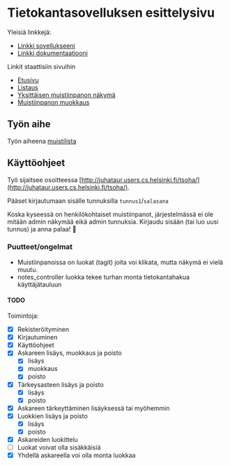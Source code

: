 # Tietokantasovelluksen esittelysivu

Yleisiä linkkejä:

* [Linkki sovellukseeni](http://juhataur.users.cs.helsinki.fi/tsoha/)
* [Linkki dokumentaatiooni](https://github.com/JuhQ/Tsoha-Bootstrap/blob/master/doc/dokumentaatio.pdf)

Linkit staattisiin sivuihin
* [Etusivu](staattiset-tiedostot/Tietokantasovellus.htm)
* [Listaus](staattiset-tiedostot/Tietokantasovellus-listaus.htm)
* [Yksittäisen muistiinpanon näkymä](staattiset-tiedostot/Tietokantasovellus-yksittainen.htm)
* [Muistiinpanon muokkaus](staattiset-tiedostot/Tietokantasovellus-muokkaus.htm)

## Työn aihe

Työn aiheena [muistilista](http://advancedkittenry.github.io/suunnittelu_ja_tyoymparisto/aiheet/Muistilista.html)



## Käyttöohjeet
Työ sijaitsee osoitteessa [http://juhataur.users.cs.helsinki.fi/tsoha/](http://juhataur.users.cs.helsinki.fi/tsoha/).

Pääset kirjautumaan sisälle tunnuksilla `tunnus1`/`salasana`

Koska kyseessä on henkilökohtaiset muistiinpanot, järjestelmässä ei ole mitään admin näkymää eikä admin tunnuksia.
Kirjaudu sisään (tai luo uusi tunnus) ja anna palaa! 📝


### Puutteet/ongelmat
 - Muistiinpanoissa on luokat (tagit) joita voi klikata, mutta näkymä ei vielä muutu.
 - notes_controller luokka tekee turhan monta tietokantahakua käyttäjätauluun



#### TODO
Toimintoja:

- [x] Rekisteröityminen
- [x] Kirjautuminen
- [x] Käyttöohjeet
- [x] Askareen lisäys, muokkaus ja poisto
  - [x] lisäys
  - [x] muokkaus
  - [x] poisto
- [x] Tärkeysasteen lisäys ja poisto
  - [x] lisäys
  - [x] poisto
- [x] Askareen tärkeyttäminen lisäyksessä tai myöhemmin
- [x] Luokkien lisäys ja poisto
  - [x] lisäys
  - [x] poisto
- [x] Askareiden luokittelu
- [ ] Luokat voivat olla sisäkkäisiä
- [x] Yhdellä askareella voi olla monta luokkaa
